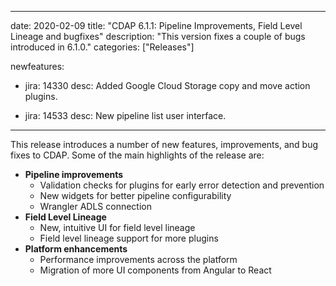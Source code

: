 
---
date: 2020-02-09
title: "CDAP 6.1.1: Pipeline Improvements, Field Level Lineage and bugfixes"
description: "This version fixes a couple of bugs introduced in 6.1.0."
categories: ["Releases"]

newfeatures:
  - jira: 14330
    desc: Added Google Cloud Storage copy and move action plugins.

  - jira: 14533
    desc: New pipeline list user interface.
---

This release introduces a number of new features, improvements, and bug fixes to CDAP. Some of the main highlights of the release are:

* **Pipeline improvements**
  * Validation checks for plugins for early error detection and prevention
  * New widgets for better pipeline configurability
  * Wrangler ADLS connection
* **Field Level Lineage**
  * New, intuitive UI for field level lineage
  * Field level lineage support for more plugins
* **Platform enhancements**
  * Performance improvements across the platform
  * Migration of more UI components from Angular to React


